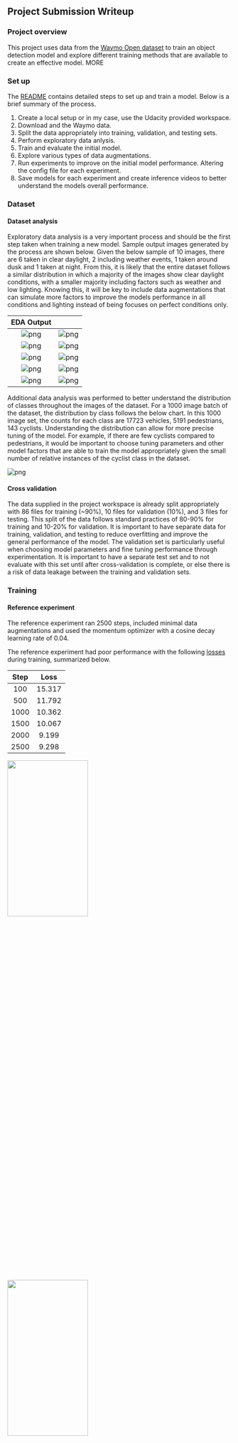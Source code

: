 ## Project Submission Writeup

### Project overview
This project uses data from the [Waymo Open dataset](https://waymo.com/open/) to train an object detection model and explore different training methods that are available to create an effective model. MORE

### Set up
The [README](/README.md) contains detailed steps to set up and train a model. Below is a brief summary of the process.

1. Create a local setup or in my case, use the Udacity provided workspace.
2. Download and the Waymo data.
3. Split the data appropriately into training, validation, and testing sets.
4. Perform exploratory data anlysis.
5. Train and evaluate the initial model.
6. Explore various types of data augmentations.
7. Run experiments to improve on the initial model performance. Altering the config file for each experiment.
8. Save models for each experiment and create inference videos to better understand the models overall performance.

### Dataset
#### Dataset analysis
Exploratory data analysis is a very important process and should be the first step taken when training a new model. Sample output images generated by the process are shown below. Given the below sample of 10 images, there are 6 taken in clear daylight, 2 including weather events, 1 taken around dusk and 1 taken at night. From this, it is likely that the entire dataset follows a similar distribution in which a majority of the images show clear daylight conditions, with a smaller majority including factors such as weather and low lighting. Knowing this, it will be key to include data augmentations that can simulate more factors to improve the models performance in all conditions and lighting instead of being focuses on perfect conditions only.

| EDA Output      |               |
| :-------------: | :-----------: |
| ![png](/ExploratoryDataAnalysis_output/output_6_0.png)          |     ![png](/ExploratoryDataAnalysis_output/output_6_1.png)     |
| ![png](/ExploratoryDataAnalysis_output/output_6_2.png)          |     ![png](/ExploratoryDataAnalysis_output/output_6_3.png)     |
| ![png](/ExploratoryDataAnalysis_output/output_6_4.png)          |     ![png](/ExploratoryDataAnalysis_output/output_6_5.png)     |
| ![png](/ExploratoryDataAnalysis_output/output_6_6.png)          |     ![png](/ExploratoryDataAnalysis_output/output_6_7.png)     |
| ![png](/ExploratoryDataAnalysis_output/output_6_8.png)          |     ![png](/ExploratoryDataAnalysis_output/output_6_9.png)     |

Additional data analysis was performed to better understand the distribution of classes throughout the images of the dataset. For a 1000 image batch of the dataset, the distribution by class follows the below chart. In this 1000 image set, the counts for each class are 17723 vehicles, 5191 pedestrians, 143 cyclists. Understanding the distribution can allow for more precise tuning of the model. For example, if there are few cyclists compared to pedestrians, it would be important to choose tuning parameters and other model factors that are able to train the model appropriately given the small number of relative instances of the cyclist class in the dataset. 


![png](/ExploratoryDataAnalysis_output/output_9_0.png)


#### Cross validation
The data supplied in the project workspace is already split appropriately with 86 files for training (~90%), 10 files for validation (10%), and 3 files for testing. This split of the data follows standard practices of 80-90% for training and 10-20% for validation. It is important to have separate data for training, validation, and testing to reduce overfitting and improve the general performance of the model. The validation set is particularly useful when choosing model parameters and fine tuning performance through experimentation. It is important to have a separate test set and to not evaluate with this set until after cross-validation is complete, or else there is a risk of data leakage between the training and validation sets.

### Training
#### Reference experiment
The reference experiment ran 2500 steps, included minimal data augmentations and used the momentum optimizer with a cosine decay learning rate of 0.04.

The reference experiment had poor performance with the following [losses](/experiments/experiment0_reference/results/train.txt) during training, summarized below.

| Step   | Loss   |
| :----: | :----: |
| 100    | 15.317 |
| 500    | 11.792 |
| 1000   | 10.362 |
| 1500   | 10.067 |
| 2000   | 9.199  |
| 2500   | 9.298  |

<img src="./experiments/experiment0_reference/results/train_graph.png"  width="60%" height="30%">
<img src="./experiments/experiment0_reference/results/stacked_graph.png"  width="60%" height="30%">

The reference experiment was unable to properly detect objects in the generated inference video.

#### Improve on the reference
Due to the poor performance of the initial training several experiments were performed to improve on this including adding data augmentations and updating the optimizer parameters. The following table outlines the three experiments and a summary of the changes tested.

| Experiment           | Tested Changes |
| :------------------: | :------------: |
| 1 - Augmentations    | Added data augmentations |
| 2 - Learning Rate    | Updated learning rate of base model |
| 3 - Optimizer        | Changed optimzer to Adam and implemented manual step learning rate |

The provided Explore Augmentations notebook made it easy to visualize the effects of different data augmentation methods. The outputs of my exploration can be found [here](/ExploreAugmentations_output/). I chose to use augmentations that would best simulate real variations that could be found in the available dataset images.

##### Experiment 1
Experiment 1 uses the reference model setup but adds several data augmentations, see below.

| Augmentation (link)             | Reason |
| :----------------------: | :-----------: |
| [random_horizontal_flip](/ExploreAugmentations_output/rand_flip.png)   | Can add variability to the image orientation |
| [random_crop_image](/ExploreAugmentations_output/rand_crop.png)        | Can remove some of the context of the original image |
| [random_black_patches](/ExploreAugmentations_output/rand_patch.png)     | Can mimic obstructions in front of the target objects |
| [random_adjust_brightness](/ExploreAugmentations_output/rand_brightness.png) | Can simulate harsh light or no light conditions |
| [random_adjust_saturation](/ExploreAugmentations_output/rand_sat.png) | Can simulate variations in image coloring |
| [random_adjust_contrast](/ExploreAugmentations_output/rand_cont.png)   | Can simulate variations in image dynamic range|
| [random_jpeg_quality](/ExploreAugmentations_output/rand_jpeg.png)      | Can mimic poor quality camera images |

Experiment 1 had improved, but still poor performance with the following [losses](/experiments/experiment1/results/train.txt) during training, summarized below.

| Step   | Loss   |
| :----: | :----: |
| 100    | 3.799  |
| 500    | 6.927  |
| 1000   | 7.240  |
| 1500   | 6.471  |
| 2000   | 6.220  |
| 2500   | 6.288  |

<img src="./experiments/experiment1/results/train_graph.png"  width="60%" height="30%">
<img src="./experiments/experiment1/results/stacked_graph.png"  width="60%" height="30%">

The final trained model still shows too high of loss and is unable to properly detect objects in the generated inference video.

##### Experiment 2
Experiment 2 uses the configuration of experiment 1, but adjusts the momentum optimzer learning rate to a lower value of 0.001. The initial learning rate of 0.04 was too high and the optimizer was unable to reach the global optimum in the 2500 steps. Lowering the learning rate should allow the model to more quickly converge on the global optimum.

Experiment 2 showed a major improvment to the losses with the following [losses](/experiments/experiment2/results/train.txt) during training, summarized below.

| Step   | Loss   |
| :----: | :----: |
| 100    | 1.353  |
| 500    | 1.088  |
| 1000   | 0.566  |
| 1500   | 0.668  |
| 2000   | 0.726  |
| 2500   | 0.833  |

<img src="./experiments/experiment2/results/train_graph.png"  width="60%" height="30%">
<img src="./experiments/experiment2/results/stacked_graph.png"  width="60%" height="30%">

The generated inference [videos](/experiments/experiment2/trained_model/) show how the improved model performs. However, there are clear instances in which the model improperly detects an object as seen below. The model is not refined enough, perhaps particularly in low light environments to properly detect the vehicles in the background of the image. Increased training, changes to the optimizer, or more specific data augmentations could be used to improve this performance.

<img src="./experiments/experiment2/trained_model/incorrect_detection.png"  width="60%" height="30%">

##### Experiment 3
Experiment 3 only updates the model to the Adam optimizer, instead of the momentum optimizer. With the Adam optimizer, a manual step learning rate is applied as described below. This stepwise annealing plan decreases the learning rate over time to refine and perform finer updates as the model approaches the global optimum.

| Step    | Learning Rate   |
| :-----: | :------: |
| Initial | 0.0002   |
| 500     | 0.0001   |
| 1000    | 0.00008  |
| 2000    | 0.00004  |

Experiment 3 actually had higher [losses](/experiments/experiment3/results/train.txt) than experiment 2 during training, summarized below.

| Step   | Loss   |
| :----: | :----: |
| 100    | 1.175  |
| 500    | 0.899  |
| 1000   | 1.771  |
| 1500   | 1.386  |
| 2000   | 0.827  |
| 2500   | 1.417  |

<img src="./experiments/experiment2/results/train_graph.png"  width="60%" height="30%">
<img src="./experiments/experiment2/results/stacked_graph.png"  width="60%" height="30%">

Although the losses were higher than experiment 2, the generated inference [videos](/experiments/experiment3/trained_model/) show how this model improves performance even more. At the same instance, the Adam optimized model shows more accurate object detection.

<img src="./experiments/experiment3/trained_model/improved_detection.png"  width="60%" height="30%">

Although this model has the best performance of the three experiments, it still ultimately fails in a real world scenario. In the image above, at least one car is not detected at all. 

To increase the performance of the model even more, I think that more data augmentations and more optimizer adjustments are necessary to get a high accuracy model. Additionally, a larger dataset could help improve the general performance of the model.